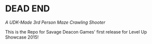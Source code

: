 # DEAD END
*A UDK-Made 3rd Person Maze Crawling Shooter*

This is the Repo for Savage Deacon Games' first release for Level Up Showcase 2015!
